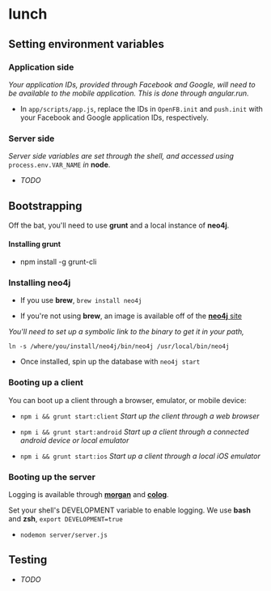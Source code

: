 lunch
=====

## Setting environment variables

### Application side

*Your application IDs, provided through Facebook and Google, will need to be available to the mobile application. This is done through angular.run.*

* In `app/scripts/app.js`, replace the IDs in `OpenFB.init` and `push.init` with your Facebook and Google application IDs, respectively.

### Server side

*Server side variables are set through the shell, and accessed using* `process.env.VAR_NAME` *in* **node**.

* *TODO*

## Bootstrapping

Off the bat, you'll need to use **grunt** and a local instance of **neo4j**.

#### Installing **grunt**

* npm install -g grunt-cli

### Installing **neo4j**

* If you use **brew**, `brew install neo4j`

* If you're not using **brew**, an image is available off of the [**neo4j** site](http://www.neo4j.org/download)

 *You'll need to set up a symbolic link to the binary to get it in your path,*

 `ln -s /where/you/install/neo4j/bin/neo4j /usr/local/bin/neo4j`

* Once installed, spin up the database with `neo4j start`

### Booting up a client

You can boot up a client through a browser, emulator, or mobile device:

* `npm i && grunt start:client` *Start up the client through a web browser*

* `npm i && grunt start:android` *Start up a client through a connected android device or local emulator*

* `npm i && grunt start:ios` *Start up a client through a local iOS emulator*

### Booting up the server

Logging is available through [**morgan**](https://www.npmjs.org/package/morgan) and [**colog**](https://www.npmjs.org/package/colog).

Set your shell's DEVELOPMENT variable to enable logging. We use **bash** and **zsh**, `export DEVELOPMENT=true`

* `nodemon server/server.js`

## Testing

* *TODO*